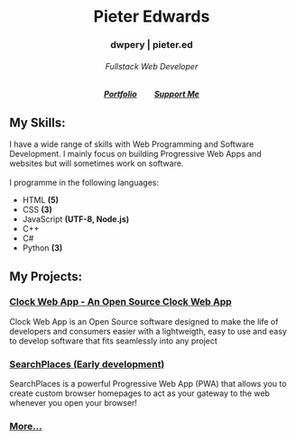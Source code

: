 <h1 align="center">Pieter Edwards</h1>
<h3 align="center">dwpery | pieter.ed</h3>
<h6 align="center">Fullstack Web Developer<br></h6>
<h5 align="center"><a href="https://dwpery.github.io/portfolio/">Portfolio</a><a>⠀⠀⠀</a><a href="https://www.buymeacoffee.com/PieterEdwards">Support Me</a></h5>
<h2>My Skills:</h2>
<p>I have a wide range of skills with Web Programming and Software Development. I mainly focus on building Progressive Web Apps and websites but will sometimes work on software.<br><br>I programme in the following languages:</p>
<ul>
  <li>HTML <b>(5)</b></li>
  <li>CSS <b>(3)</b></li>
  <li>JavaScript <b>(UTF-8, Node.js)</b></li>
  <li>C++</li>
  <li>C#</li>
  <li>Python <b>(3)</b></li>
</ul>
<h2>My Projects: </h2>
<h3><a href="https://github.com/dwpery/ClockWebApp">Clock Web App - An Open Source Clock Web App</a></h3>
<p>Clock Web App is an Open Source software designed to make the life of developers and consumers easier with a lightweigth, easy to use and easy to develop software that fits seamlessly into any project</p>
<h3><a href="https://github.com/dwpery/SearchPlaces">SearchPlaces (Early development)</a></h3>
<p>SearchPlaces is a powerful Progressive Web App (PWA) that allows you to create custom browser homepages to act as your gateway to the web whenever you open your browser!</p>
<h3><a href="https://github.com/SpicyPTV?tab=repositories">More...</a></h3>
